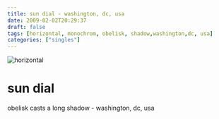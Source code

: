 ```yaml
---
title: sun dial - washington, dc, usa
date: 2009-02-02T20:29:37
draft: false
tags: [horizontal, monochrom, obelisk, shadow,washington,dc, usa]
categories: ["singles"]
---
```

![horizontal](/p/sbr-20090202-8302020935.jpg)
<!--more-->
# sun dial
obelisk casts a long shadow - washington, dc, usa
